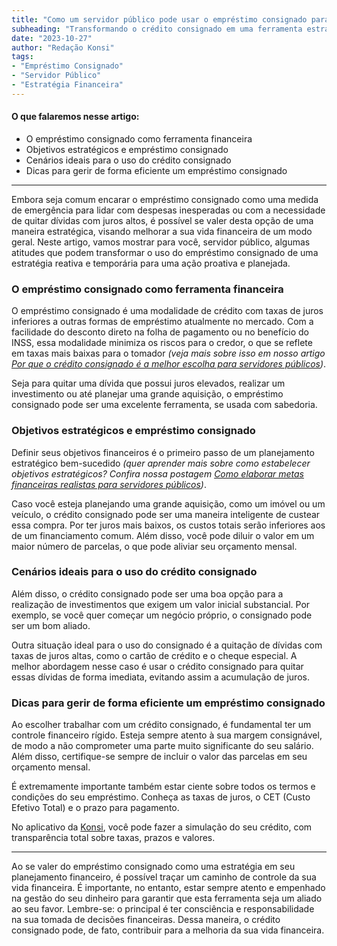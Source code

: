 ```yaml
---
title: "Como um servidor público pode usar o empréstimo consignado para melhorar sua vida financeira"
subheading: "Transformando o crédito consignado em uma ferramenta estratégica para alcançar uma estabilidade financeira sustentável."
date: "2023-10-27"
author: "Redação Konsi"
tags:
- "Empréstimo Consignado"
- "Servidor Público"
- "Estratégia Financeira"
---
```


#### O que falaremos nesse artigo:

* O empréstimo consignado como ferramenta financeira
* Objetivos estratégicos e empréstimo consignado
* Cenários ideais para o uso do crédito consignado
* Dicas para gerir de forma eficiente um empréstimo consignado

---

Embora seja comum encarar o empréstimo consignado como uma medida de emergência para lidar com despesas inesperadas ou com a necessidade de quitar dívidas com juros altos, é possível se valer desta opção de uma maneira estratégica, visando melhorar a sua vida financeira de um modo geral. Neste artigo, vamos mostrar para você, servidor público, algumas atitudes que podem transformar o uso do empréstimo consignado de uma estratégia reativa e temporária para uma ação proativa e planejada.

### O empréstimo consignado como ferramenta financeira

O empréstimo consignado é uma modalidade de crédito com taxas de juros inferiores a outras formas de empréstimo atualmente no mercado. Com a facilidade do desconto direto na folha de pagamento ou no benefício do INSS, essa modalidade minimiza os riscos para o credor, o que se reflete em taxas mais baixas para o tomador *(veja mais sobre isso em nosso artigo [Por que o crédito consignado é a melhor escolha para servidores públicos](https://konsi.com.br/postagens/por-que-o-crdito-consignado-a-melhor-escolha-para-servidores-pblicos))*.

Seja para quitar uma dívida que possui juros elevados, realizar um investimento ou até planejar uma grande aquisição, o empréstimo consignado pode ser uma excelente ferramenta, se usada com sabedoria.

### Objetivos estratégicos e empréstimo consignado

Definir seus objetivos financeiros é o primeiro passo de um planejamento estratégico bem-sucedido *(quer aprender mais sobre como estabelecer objetivos estratégicos? Confira nossa postagem [Como elaborar metas financeiras realistas para servidores públicos](https://konsi.com.br/postagens/como-elaborar-metas-financeiras-realistas-para-servidores-pblicos))*.

Caso você esteja planejando uma grande aquisição, como um imóvel ou um veículo, o crédito consignado pode ser uma maneira inteligente de custear essa compra. Por ter juros mais baixos, os custos totais serão inferiores aos de um financiamento comum. Além disso, você pode diluir o valor em um maior número de parcelas, o que pode aliviar seu orçamento mensal.

### Cenários ideais para o uso do crédito consignado

Além disso, o crédito consignado pode ser uma boa opção para a realização de investimentos que exigem um valor inicial substancial. Por exemplo, se você quer começar um negócio próprio, o consignado pode ser um bom aliado.

Outra situação ideal para o uso do consignado é a quitação de dívidas com taxas de juros altas, como o cartão de crédito e o cheque especial. A melhor abordagem nesse caso é usar o crédito consignado para quitar essas dívidas de forma imediata, evitando assim a acumulação de juros.

### Dicas para gerir de forma eficiente um empréstimo consignado

Ao escolher trabalhar com um crédito consignado, é fundamental ter um controle financeiro rígido. Esteja sempre atento à sua margem consignável, de modo a não comprometer uma parte muito significante do seu salário. Além disso, certifique-se sempre de incluir o valor das parcelas em seu orçamento mensal.

É extremamente importante também estar ciente sobre todos os termos e condições do seu empréstimo. Conheça as taxas de juros, o CET (Custo Efetivo Total) e o prazo para pagamento.

No aplicativo da [Konsi](https://konsi.com.br/), você pode fazer a simulação do seu crédito, com transparência total sobre taxas, prazos e valores.

---

Ao se valer do empréstimo consignado como uma estratégia em seu planejamento financeiro, é possível traçar um caminho de controle da sua vida financeira. É importante, no entanto, estar sempre atento e empenhado na gestão do seu dinheiro para garantir que esta ferramenta seja um aliado ao seu favor. Lembre-se: o principal é ter consciência e responsabilidade na sua tomada de decisões financeiras. Dessa maneira, o crédito consignado pode, de fato, contribuir para a melhoria da sua vida financeira.